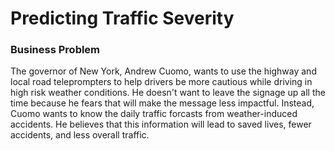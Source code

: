 # Predicting Traffic Severity 

### Business Problem

The governor of New York, Andrew Cuomo, wants to use the highway and local road teleprompters to help drivers be more cautious while driving in high risk weather conditions. He doesn't want to leave the signage up all the time because he fears that will make the message less impactful. Instead, Cuomo wants to know the daily traffic forcasts from weather-induced accidents. He believes that this information will lead to saved lives, fewer accidents, and less overall traffic. 